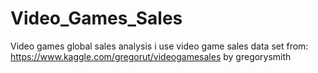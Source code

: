 # Video_Games_Sales
Video games global sales analysis
i use video game sales data set from:
https://www.kaggle.com/gregorut/videogamesales by gregorysmith
